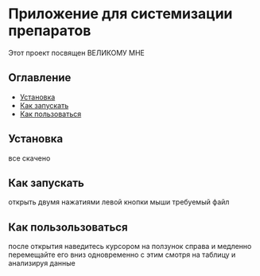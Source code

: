 # Приложение для системизации препаратов
Этот проект посвящен ВЕЛИКОМУ МНЕ

## Оглавление
- [Установка](#установка)
- [Как запускать](#как-запускать)
- [Как пользоваться](#как-пользоваться)


## Установка
все скачено

## Как запускать
открыть двумя нажатиями левой кнопки мыши требуемый файл

## Как пользользоваться
после открытия наведитесь курсором на ползунок справа и медленно перемещайте его вниз одновременно с этим смотря на таблицу и анализируя данные
